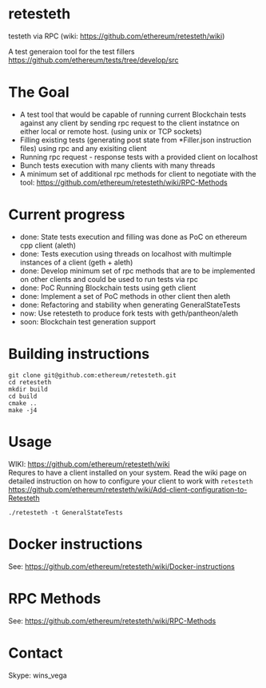 # retesteth
testeth via RPC (wiki: https://github.com/ethereum/retesteth/wiki)

A test generaion tool for the test fillers https://github.com/ethereum/tests/tree/develop/src

# The Goal

* A test tool that would be capable of running current Blockchain tests against any client by sending rpc request to the client instatnce on either local or remote host. (using unix or TCP sockets) 
* Filling existing tests (generating post state from *Filler.json instruction files) using rpc and any exisiting client
* Running rpc request - response tests with a provided client on localhost
* Bunch tests execution with many clients with many threads
* A minimum set of additional rpc methods for client to negotiate with the tool: https://github.com/ethereum/retesteth/wiki/RPC-Methods

# Current progress

* done: State tests execution and filling was done as PoC on ethereum cpp client (aleth)
* done: Tests execution using threads on localhost with multimple instances of a client (geth + aleth)
* done: Develop minimum set of rpc methods that are to be implemented on other clients and could be used to run tests via rpc
* done: PoC Running Blockchain tests using geth client
* done: Implement a set of PoC methods in other client then aleth
* done: Refactoring and stability when generating GeneralStateTests
* now: Use retesteth to produce fork tests with geth/pantheon/aleth
* soon: Blockchain test generation support

# Building instructions
```
git clone git@github.com:ethereum/retesteth.git
cd retesteth
mkdir build
cd build
cmake ..
make -j4
```

# Usage
WIKI: https://github.com/ethereum/retesteth/wiki  
Requres to have a client installed on your system. Read the wiki page on detailed instruction on how to configure your client to work with `retesteth`
https://github.com/ethereum/retesteth/wiki/Add-client-configuration-to-Retesteth
```
./retesteth -t GeneralStateTests
```

# Docker instructions
See: https://github.com/ethereum/retesteth/wiki/Docker-instructions

# RPC Methods
See: https://github.com/ethereum/retesteth/wiki/RPC-Methods

# Contact
Skype: wins_vega
